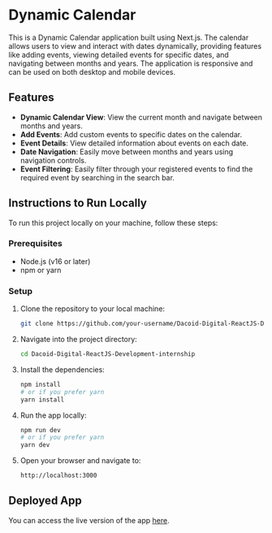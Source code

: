 # Dynamic Calendar

This is a Dynamic Calendar application built using Next.js. The calendar allows users to view and interact with dates dynamically, providing features like adding events, viewing detailed events for specific dates, and navigating between months and years. The application is responsive and can be used on both desktop and mobile devices.

## Features

- **Dynamic Calendar View**: View the current month and navigate between months and years.
- **Add Events**: Add custom events to specific dates on the calendar.
- **Event Details**: View detailed information about events on each date.
- **Date Navigation**: Easily move between months and years using navigation controls.
- **Event Filtering**: Easily filter through your registered events to find the required event by searching in the search bar.

## Instructions to Run Locally

To run this project locally on your machine, follow these steps:

### Prerequisites

- Node.js (v16 or later)
- npm or yarn

### Setup

1. Clone the repository to your local machine:
   ```bash
   git clone https://github.com/your-username/Dacoid-Digital-ReactJS-Development-internship.git
   ```
2. Navigate into the project directory:
   ```bash
   cd Dacoid-Digital-ReactJS-Development-internship
3. Install the dependencies:
   ```bash
   npm install
   # or if you prefer yarn
   yarn install
   ```
5. Run the app locally:
   ```bash
   npm run dev
   # or if you prefer yarn
   yarn dev
   ```
6. Open your browser and navigate to:
   ```bash
   http://localhost:3000
   ```
## Deployed App
You can access the live version of the app [here](https://dacoid-digital-react-js-development-internship.vercel.app/).



